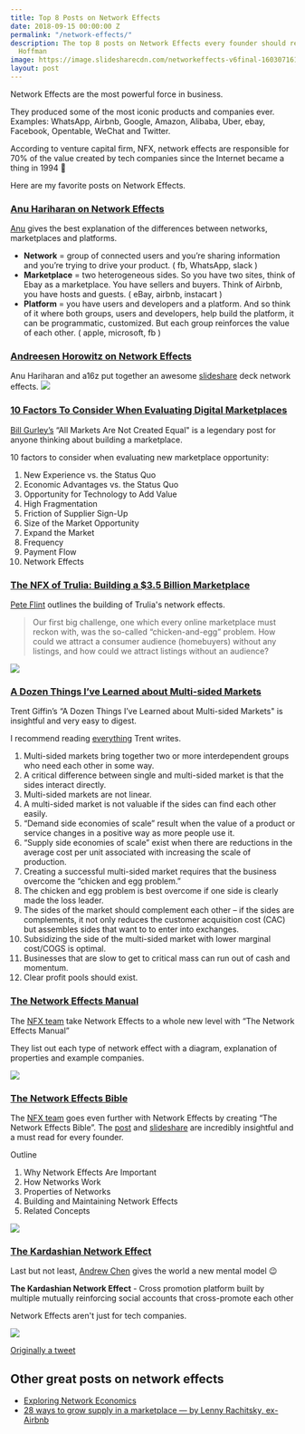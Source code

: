 ```yaml
---
title: Top 8 Posts on Network Effects
date: 2018-09-15 00:00:00 Z
permalink: "/network-effects/"
description: The top 8 posts on Network Effects every founder should read. By Jayme
  Hoffman
image: https://image.slidesharecdn.com/networkeffects-v6final-160307161248/95/network-effects-3-638.jpg
layout: post
---
```


Network Effects are the most powerful force in business. 

They produced some of the most iconic products and companies ever. Examples: WhatsApp, Airbnb, Google, Amazon, Alibaba, Uber, ebay, Facebook, Opentable, WeChat and Twitter.

According to venture capital firm, NFX, network effects are responsible for 70% of the value created by tech companies since the Internet became a thing in 1994 🤯

Here are my favorite posts on Network Effects.


### [Anu Hariharan on Network Effects](https://blog.ycombinator.com/anu-hariharan-on-network-effects/)
[Anu](https://twitter.com/anuhariharan) gives the best explanation of the differences between networks, marketplaces and platforms.
* **Network** = group of connected users and you’re sharing information and you’re trying to drive your product. ( fb, WhatsApp, slack )
* **Marketplace** = two heterogeneous sides. So you have two sites, think of Ebay as a marketplace. You have sellers and buyers. Think of Airbnb, you have hosts and guests. ( eBay, airbnb, instacart )
* **Platform** = you have users and developers and a platform. And so think of it where both groups, users and developers, help build the platform, it can be programmatic, customized. But each group reinforces the value of each other. ( apple, microsoft, fb )

### [Andreesen Horowitz on Network Effects](https://www.slideshare.net/a16z/network-effects-59206938)
Anu Hariharan and a16z put together an awesome [slideshare](https://www.slideshare.net/a16z/network-effects-59206938) deck network effects.
![](https://image.slidesharecdn.com/networkeffects-v6final-160307161248/95/network-effects-3-638.jpg?cb=1461824597)



### [10 Factors To Consider When Evaluating Digital Marketplaces](http://abovethecrowd.com/2012/11/13/all-markets-are-not-created-equal-10-factors-to-consider-when-evaluating-digital-marketplaces/)
[Bill Gurley’s](https://twitter.com/bgurley) “All Markets Are Not Created Equal" is a legendary post for anyone thinking about building a marketplace.

10 factors to consider when evaluating new marketplace opportunity:
1. New Experience vs. the Status Quo
2. Economic Advantages vs. the Status Quo
3. Opportunity for Technology to Add Value
4. High Fragmentation
5. Friction of Supplier Sign-Up
6. Size of the Market Opportunity
7. Expand the Market
8. Frequency
9. Payment Flow
10. Network Effects


### [The NFX of Trulia: Building a $3.5 Billion Marketplace](https://medium.com/@nfx/the-nfx-of-trulia-building-a-3-5-billion-marketplace-53e2e738efc8)
[Pete Flint](https://twitter.com/peteflint) outlines the building of Trulia's network effects.

> Our first big challenge, one which every online marketplace must reckon with, was the so-called “chicken-and-egg” problem. How could we attract a consumer audience (homebuyers) without any listings, and how could we attract listings without an audience?

![](https://cdn-images-1.medium.com/max/2000/1*yM5m2w5RNakRoPwaCeaivg.png)


### [A Dozen Things I’ve Learned about Multi-sided Markets](https://25iq.com/2016/10/22/a-dozen-things-ive-learned-about-multi-sided-markets-platforms/)
Trent Giffin’s “A Dozen Things I’ve Learned about Multi-sided Markets" is insightful and very easy to digest.

I recommend reading [everything](https://25iq.com/featured-individuals/) Trent writes.

1. Multi-sided markets bring together two or more interdependent groups who need each other in some way.
2. A critical difference between single and multi-sided market is that the sides interact directly.
3. Multi-sided markets are not linear.
4. A multi-sided market is not valuable if the sides can find each other easily.
5. “Demand side economies of scale” result when the value of a product or service changes in a positive way as more people use it. 
6. “Supply side economies of scale” exist when there are reductions in the average cost per unit associated with increasing the scale of production.
7. Creating a successful multi-sided market requires that the business overcome the “chicken and egg problem.”  
8. The chicken and egg problem is best overcome if one side is clearly made the loss leader. 
9. The sides of the market should complement each other – if the sides are complements, it not only reduces the customer acquisition cost (CAC) but assembles sides that want to to enter into exchanges. 
10. Subsidizing the side of the multi-sided market with lower marginal cost/COGS is optimal. 
11. Businesses that are slow to get to critical mass can run out of cash and momentum. 
12. Clear profit pools should exist. 


### [The Network Effects Manual](https://www.nfx.com/post/network-effects-manual)
The [NFX team](https://twitter.com/NFXGuild) take Network Effects to a whole new level with “The Network Effects Manual”

They list out each type of network effect with a diagram, explanation of properties and example companies. 

![](https://i.imgur.com/fAlINdq.jpg?1)


### [The Network Effects Bible](https://www.nfx.com/post/network-effects-bible)
The [NFX team](https://twitter.com/NFXGuild) goes even further with Network Effects by creating “The Network Effects Bible”. The [post](https://www.nfx.com/post/network-effects-bible) and [slideshare](https://www.slideshare.net/NFXvc/the-network-effects-bible-95560213) are incredibly insightful and a must read for every founder.

Outline
1. Why Network Effects Are Important
2. How Networks Work
3. Properties of Networks
4. Building and Maintaining Network Effects
5. Related Concepts

![](https://image.slidesharecdn.com/thenfxbible-finalslideshare1-180501010522/95/the-network-effects-bible-6-1024.jpg?cb=1525385388)



### [The Kardashian Network Effect](https://twitter.com/andrewchen/status/1018933551553810432)
Last but not least, [Andrew Chen](https://twitter.com/andrewchen) gives the world a new mental model 😉

**The Kardashian Network Effect** - Cross promotion platform built by multiple mutually reinforcing social accounts that cross-promote each other

Network Effects aren't just for tech companies.

![](https://i.imgur.com/Bb6u0ke.png)



[Originally a tweet](https://twitter.com/jaymehoffman/status/1037468438309085185)


## Other great posts on network effects
* [Exploring Network Economics](https://docuri.com/download/exploring-network-economics_59bf384af581716e46c31e1e_pdf)
* [28 ways to grow supply in a marketplace — by Lenny Rachitsky, ex-Airbnb](https://andrewchen.co/grow-marketplace-supply/)
